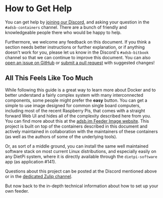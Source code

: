 # How to Get Help

You can get help by [joining our Discord](https://discord.gg/sTf9uYF), and asking your question in the `#adsb-containers` channel. There are a bunch of friendly and knowledgeable people there who would be happy to help.

Furthermore, we welcome any feedback on this document. If you think a section needs better instructions or further explanation, or if anything doesn't work for you, please let us know in the Discord's `#adsb-bitbook` channel so that we can continue to improve this document. You can also [open an issue on GitHub](https://github.com/sdr-enthusiasts/gitbook-adsb-guide/issues) or [submit a pull request](https://github.com/sdr-enthusiasts/gitbook-adsb-guide/pulls) with suggested changes!

## All This Feels Like Too Much

While following this guide is a great way to learn more about Docker and to better understand a fairly complex system with many interconnected components, some people might prefer the __easy__ button. You can get a simple to use image designed for common single board computers, including most of the recent Raspberry Pis, that comes with a straight forward Web UI and hides all of the complexity described here from you. You can find more about this at the [adsb.im Feeder Image website](https://adsb.im/home). This project is built on top of the containers described in this document and actively maintained in collaboration with the maintainers of these containers (as well as the authors of some of the underlying tools).

Or, as sort of a middle ground, you can install the same well maintained software stack on most current Linux distributions, and especially easily on any DietPi system, where it is directly available through the `dietpi-software` app (as application #141).

Questions about this project can be posted at the Discord mentioned above or in the [dedicated Zulip channel](https://adsblol.zulipchat.com/#narrow/stream/391168-adsb-feeder-image).

But now back to the in-depth technical information about how to set up your own feeder.
